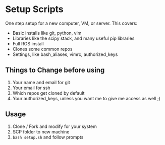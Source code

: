 # Setup Scripts

One step setup for a new computer, VM, or server. This covers:

- Basic installs like git, python, vim
- Libraries like the scipy stack, and many useful pip libraries
- Full ROS install
- Clones some common repos
- Settings, like bash_aliases, vimrc, authorized_keys

## Things to Change before using

1. Your name and email for git
2. Your email for ssh
3. Which repos get cloned by default
4. Your authorized_keys, unless you want me to give me access as well ;)

## Usage

1. Clone / Fork and modify for your system
2. SCP folder to new machine
3. `bash setup.sh` and follow prompts
